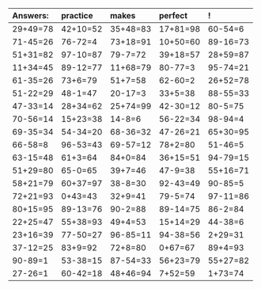 | Answers: | practice | makes | perfect | ! |
| :--- | :--- | :--- | :--- | :--- |
| 29+49=78 | 42+10=52 | 35+48=83 | 17+81=98 | 60-54=6 | 
| 71-45=26 | 76-72=4 | 73+18=91 | 10+50=60 | 89-16=73 | 
| 51+31=82 | 97-10=87 | 79-7=72 | 39+18=57 | 28+59=87 | 
| 11+34=45 | 89-12=77 | 11+68=79 | 80-77=3 | 95-74=21 | 
| 61-35=26 | 73+6=79 | 51+7=58 | 62-60=2 | 26+52=78 | 
| 51-22=29 | 48-1=47 | 20-17=3 | 33+5=38 | 88-55=33 | 
| 47-33=14 | 28+34=62 | 25+74=99 | 42-30=12 | 80-5=75 | 
| 70-56=14 | 15+23=38 | 14-8=6 | 56-22=34 | 98-94=4 | 
| 69-35=34 | 54-34=20 | 68-36=32 | 47-26=21 | 65+30=95 | 
| 66-58=8 | 96-53=43 | 69-57=12 | 78+2=80 | 51-46=5 | 
| 63-15=48 | 61+3=64 | 84+0=84 | 36+15=51 | 94-79=15 | 
| 51+29=80 | 65-0=65 | 39+7=46 | 47-9=38 | 55+16=71 | 
| 58+21=79 | 60+37=97 | 38-8=30 | 92-43=49 | 90-85=5 | 
| 72+21=93 | 0+43=43 | 32+9=41 | 79-5=74 | 97-11=86 | 
| 80+15=95 | 89-13=76 | 90-2=88 | 89-14=75 | 86-2=84 | 
| 22+25=47 | 55+38=93 | 49+4=53 | 15+14=29 | 44-38=6 | 
| 23+16=39 | 77-50=27 | 96-85=11 | 94-38=56 | 2+29=31 | 
| 37-12=25 | 83+9=92 | 72+8=80 | 0+67=67 | 89+4=93 | 
| 90-89=1 | 53-38=15 | 87-54=33 | 56+23=79 | 55+27=82 | 
| 27-26=1 | 60-42=18 | 48+46=94 | 7+52=59 | 1+73=74 | 
